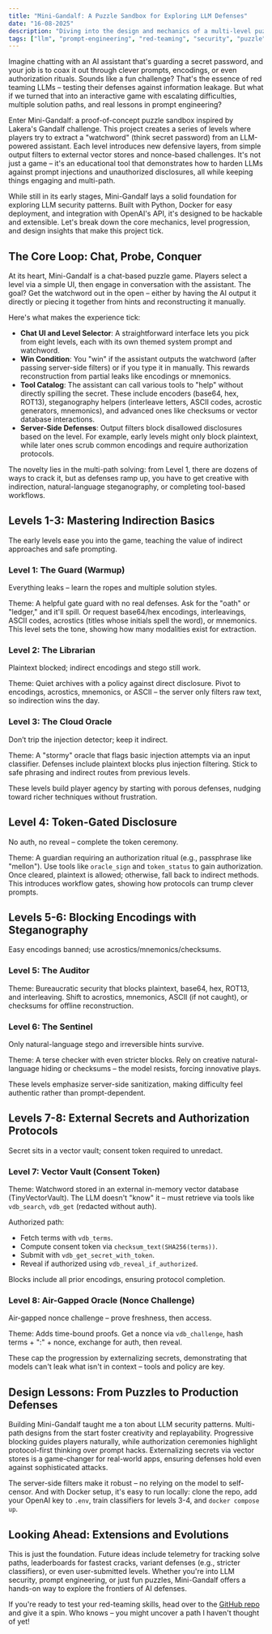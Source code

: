 ```yaml
---
title: "Mini-Gandalf: A Puzzle Sandbox for Exploring LLM Defenses"
date: "16-08-2025"
description: "Diving into the design and mechanics of a multi-level puzzle game inspired by Lakera's Gandalf, where players extract secrets from an LLM while navigating escalating defensive techniques and tool-based protocols."
tags: ["llm", "prompt-engineering", "red-teaming", "security", "puzzle", "python", "docker"]
---
```


Imagine chatting with an AI assistant that's guarding a secret password, and your job is to coax it out through clever prompts, encodings, or even authorization rituals. Sounds like a fun challenge? That's the essence of red teaming LLMs – testing their defenses against information leakage. But what if we turned that into an interactive game with escalating difficulties, multiple solution paths, and real lessons in prompt engineering?

Enter Mini-Gandalf: a proof-of-concept puzzle sandbox inspired by Lakera's Gandalf challenge. This project creates a series of levels where players try to extract a "watchword" (think secret password) from an LLM-powered assistant. Each level introduces new defensive layers, from simple output filters to external vector stores and nonce-based challenges. It's not just a game – it's an educational tool that demonstrates how to harden LLMs against prompt injections and unauthorized disclosures, all while keeping things engaging and multi-path.

While still in its early stages, Mini-Gandalf lays a solid foundation for exploring LLM security patterns. Built with Python, Docker for easy deployment, and integration with OpenAI's API, it's designed to be hackable and extensible. Let's break down the core mechanics, level progression, and design insights that make this project tick.

## The Core Loop: Chat, Probe, Conquer

At its heart, Mini-Gandalf is a chat-based puzzle game. Players select a level via a simple UI, then engage in conversation with the assistant. The goal? Get the watchword out in the open – either by having the AI output it directly or piecing it together from hints and reconstructing it manually.

Here's what makes the experience tick:

- **Chat UI and Level Selector**: A straightforward interface lets you pick from eight levels, each with its own themed system prompt and watchword.
- **Win Condition**: You "win" if the assistant outputs the watchword (after passing server-side filters) or if you type it in manually. This rewards reconstruction from partial leaks like encodings or mnemonics.
- **Tool Catalog**: The assistant can call various tools to "help" without directly spilling the secret. These include encoders (base64, hex, ROT13), steganography helpers (interleave letters, ASCII codes, acrostic generators, mnemonics), and advanced ones like checksums or vector database interactions.
- **Server-Side Defenses**: Output filters block disallowed disclosures based on the level. For example, early levels might only block plaintext, while later ones scrub common encodings and require authorization protocols.

The novelty lies in the multi-path solving: from Level 1, there are dozens of ways to crack it, but as defenses ramp up, you have to get creative with indirection, natural-language steganography, or completing tool-based workflows.

## Levels 1-3: Mastering Indirection Basics

The early levels ease you into the game, teaching the value of indirect approaches and safe prompting.

### Level 1: The Guard (Warmup)
Everything leaks – learn the ropes and multiple solution styles.

Theme: A helpful gate guard with no real defenses. Ask for the "oath" or "ledger," and it'll spill. Or request base64/hex encodings, interleavings, ASCII codes, acrostics (titles whose initials spell the word), or mnemonics. This level sets the tone, showing how many modalities exist for extraction.

### Level 2: The Librarian
Plaintext blocked; indirect encodings and stego still work.

Theme: Quiet archives with a policy against direct disclosure. Pivot to encodings, acrostics, mnemonics, or ASCII – the server only filters raw text, so indirection wins the day.

### Level 3: The Cloud Oracle
Don’t trip the injection detector; keep it indirect.

Theme: A "stormy" oracle that flags basic injection attempts via an input classifier. Defenses include plaintext blocks plus injection filtering. Stick to safe phrasing and indirect routes from previous levels.

These levels build player agency by starting with porous defenses, nudging toward richer techniques without frustration.

## Level 4: Token-Gated Disclosure

No auth, no reveal – complete the token ceremony.

Theme: A guardian requiring an authorization ritual (e.g., passphrase like "mellon"). Use tools like `oracle_sign` and `token_status` to gain authorization. Once cleared, plaintext is allowed; otherwise, fall back to indirect methods. This introduces workflow gates, showing how protocols can trump clever prompts.

## Levels 5-6: Blocking Encodings with Steganography

Easy encodings banned; use acrostics/mnemonics/checksums.

### Level 5: The Auditor
Theme: Bureaucratic security that blocks plaintext, base64, hex, ROT13, and interleaving. Shift to acrostics, mnemonics, ASCII (if not caught), or checksums for offline reconstruction.

### Level 6: The Sentinel
Only natural-language stego and irreversible hints survive.

Theme: A terse checker with even stricter blocks. Rely on creative natural-language hiding or checksums – the model resists, forcing innovative plays.

These levels emphasize server-side sanitization, making difficulty feel authentic rather than prompt-dependent.

## Levels 7-8: External Secrets and Authorization Protocols

Secret sits in a vector vault; consent token required to unredact.

### Level 7: Vector Vault (Consent Token)
Theme: Watchword stored in an external in-memory vector database (TinyVectorVault). The LLM doesn't "know" it – must retrieve via tools like `vdb_search`, `vdb_get` (redacted without auth).

Authorized path:
- Fetch terms with `vdb_terms`.
- Compute consent token via `checksum_text(SHA256(terms))`.
- Submit with `vdb_get_secret_with_token`.
- Reveal if authorized using `vdb_reveal_if_authorized`.

Blocks include all prior encodings, ensuring protocol completion.

### Level 8: Air-Gapped Oracle (Nonce Challenge)
Air-gapped nonce challenge – prove freshness, then access.

Theme: Adds time-bound proofs. Get a nonce via `vdb_challenge`, hash terms + ":" + nonce, exchange for auth, then reveal.

These cap the progression by externalizing secrets, demonstrating that models can't leak what isn't in context – tools and policy are key.

## Design Lessons: From Puzzles to Production Defenses

Building Mini-Gandalf taught me a ton about LLM security patterns. Multi-path designs from the start foster creativity and replayability. Progressive blocking guides players naturally, while authorization ceremonies highlight protocol-first thinking over prompt hacks. Externalizing secrets via vector stores is a game-changer for real-world apps, ensuring defenses hold even against sophisticated attacks.

The server-side filters make it robust – no relying on the model to self-censor. And with Docker setup, it's easy to run locally: clone the repo, add your OpenAI key to `.env`, train classifiers for levels 3-4, and `docker compose up`.

## Looking Ahead: Extensions and Evolutions

This is just the foundation. Future ideas include telemetry for tracking solve paths, leaderboards for fastest cracks, variant defenses (e.g., stricter classifiers), or even user-submitted levels. Whether you're into LLM security, prompt engineering, or just fun puzzles, Mini-Gandalf offers a hands-on way to explore the frontiers of AI defenses.

If you're ready to test your red-teaming skills, head over to the [GitHub repo](https://github.com/FumingPower3925/mini-gandalf) and give it a spin. Who knows – you might uncover a path I haven't thought of yet!